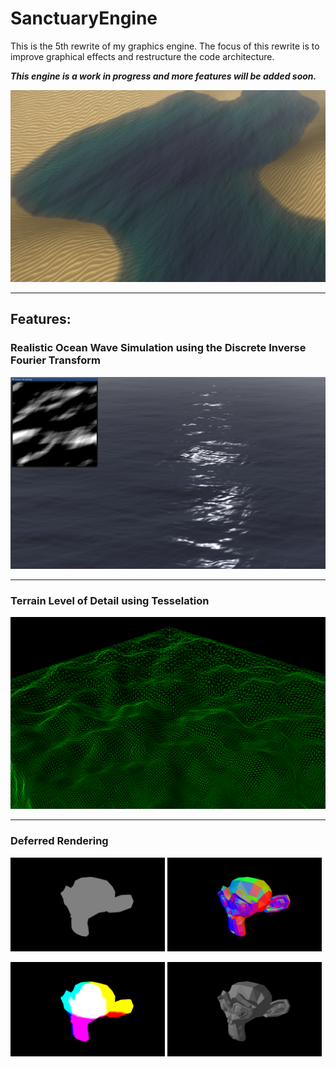 # SanctuaryEngine

This is the 5th rewrite of my graphics engine. The focus of this rewrite is to improve graphical effects and restructure the code architecture.

***This engine is a work in progress and more features will be added soon.***

![](readmeimg/cover.png)

___
## Features:

### Realistic Ocean Wave Simulation using the Discrete Inverse Fourier Transform
![](readmeimg/ocean.png)

___
### Terrain Level of Detail using Tesselation
![](readmeimg/terrain.png)

___
### Deferred Rendering
<p float="left">
  <img src="readmeimg/deferred/albedo.png" width="49%" />
  <img src="readmeimg/deferred/normal.png" width="49%" /> 
</p>
<p float="left">
  <img src="readmeimg/deferred/position.png" width="49%" />
  <img src="readmeimg/deferred/lit.png" width="49%" /> 
</p>
